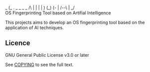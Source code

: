  _
(_ .  _   _   _  _  /\  |
|  | | ) (_) (- |  /--\ | 
         _/               
OS Fingerprinting Tool based on Artifial Intelligence

This projects aims to develop an OS fingerprinting tool based on the application of AI techniques.

## Licence

GNU General Public License v3.0 or later

See [COPYING](/COPYING) to see the full text.